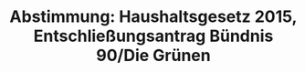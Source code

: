 ---
abstimmung:
  abstimmung: 2
  bundestagssitzung: 71
  legislaturperiode: 18
categories:
- Finanzen
- Haushalt
data:
- title: Abstimmungsergebnis 20141128_2-data.pdf
  url: /res/abstimmungsliste/20141128_2-data.pdf
- title: Abstimmungsergebnis 20141128_2_xls-data.csv
  url: /res/abstimmungsliste/analyses/20141128_2_xls-data.csv
documents:
- local: /res/abstimmungsdaten/018-071-02/1802000.pdf
  title: Drucksache 18/02000.pdf
  url: http://dip21.bundestag.de/dip21/btd/18/020/1802000.pdf
- local: /res/abstimmungsdaten/018-071-02/1802002.pdf
  title: Drucksache 18/02002.pdf
  url: http://dip21.bundestag.de/dip21/btd/18/020/1802002.pdf
- local: /res/abstimmungsdaten/018-071-02/1802806.pdf
  title: Drucksache 18/02806.pdf
  url: http://dip21.bundestag.de/dip21/btd/18/028/1802806.pdf
- local: /res/abstimmungsdaten/018-071-02/1802811.pdf
  title: Drucksache 18/02811.pdf
  url: http://dip21.bundestag.de/dip21/btd/18/028/1802811.pdf
- local: /res/abstimmungsdaten/018-071-02/1802814.pdf
  title: Drucksache 18/02814.pdf
  url: http://dip21.bundestag.de/dip21/btd/18/028/1802814.pdf
- local: /res/abstimmungsdaten/018-071-02/1802815.pdf
  title: Drucksache 18/02815.pdf
  url: http://dip21.bundestag.de/dip21/btd/18/028/1802815.pdf
- local: /res/abstimmungsdaten/018-071-02/1802823.pdf
  title: Drucksache 18/02823.pdf
  url: http://dip21.bundestag.de/dip21/btd/18/028/1802823.pdf
- local: /res/abstimmungsdaten/018-071-02/1802824.pdf
  title: Drucksache 18/02824.pdf
  url: http://dip21.bundestag.de/dip21/btd/18/028/1802824.pdf
- local: /res/abstimmungsdaten/018-071-02/1802825.pdf
  title: Drucksache 18/02825.pdf
  url: http://dip21.bundestag.de/dip21/btd/18/028/1802825.pdf
- local: /res/abstimmungsdaten/018-071-02/1803278.pdf
  title: Drucksache 18/03278.pdf
  url: http://dip21.bundestag.de/dip21/btd/18/032/1803278.pdf
ergebnis:
  cdu/csu:
    enthaltung: 0
    gesamt: 311
    ja: 0
    nein: 296
    nichtabgegeben: 15
    ungueltig: 0
  die.linke:
    enthaltung: 0
    gesamt: 64
    ja: 53
    nein: 0
    nichtabgegeben: 11
    ungueltig: 0
  file: 20141128_2_xls-data.csv
  gruenen:
    enthaltung: 0
    gesamt: 63
    ja: 60
    nein: 0
    nichtabgegeben: 3
    ungueltig: 0
  spd:
    enthaltung: 1
    gesamt: 193
    ja: 1
    nein: 178
    nichtabgegeben: 13
    ungueltig: 0
layout: abstimmung
links:
- title: https://www.bundestag.de/parlament/plenum/abstimmung/abstimmung?id=318
  url: https://www.bundestag.de/parlament/plenum/abstimmung/abstimmung?id=318
- title: http://www.abgeordnetenwatch.de/bundeshaushaltsplan_2015-1105-697.html
  url: http://www.abgeordnetenwatch.de/bundeshaushaltsplan_2015-1105-697.html
preview: "Deutscher Bundestag\n\n71. Sitzung des Deutschen Bundestages\nam Freitag,\
  \ 28.November 2014\n\nEndg\xFCltiges Ergebnis der Namentlichen Abstimmung Nr. 2\n\
  \nEntschlie\xDFungsantrag der Abgeordneten Anja Hajduk, Ekin Delig\xF6z, Luise Amtsberg,\n\
  weiterer Abgeordneter und der Fraktion B\xDCNDNIS 90/DIE GR\xDCNEN\nzu der dritten\
  \ Beratung des Gesetzentwurfs der Bundesregierung\nEntwurf eines Gesetzes \xFCber\
  \ die Feststellung des Bundeshaushaltsplans f\xFCr das\nHaushaltsjahr 2015 (Haushaltsgesetz\
  \ 2015)\nhier: Einzelplan 06, Einzelplan 11, Einzelplan 15, Einzelplan 16 und Einzelplan\
  \ 17\n- Drucksachen 18/3278, 18/2000, 18/2002, 18/2806, 18/2811, 18/2814, 18/2815,\
  \ 18/2823,\n18/2824 und 18/2825-\n\nAbgegebene Stimmen insgesamt:\n\n589\n\nNicht\
  \ abgegebene Stimmen:\nJa-Stimmen:\n\n42\n114\n\nNein-Stimmen:\n\n474\n\nEnthaltungen:\n\
  \n1\n\nUng\xFCltige:\n\n0\n\nBerlin, den 28.11.2014\n\nBeginn: 12:52\nEnde: 12:55\n"
tags:
- Haushalt
- Bundesregierung
- Entwicklung
title: "Abstimmung: Haushaltsgesetz 2015, Entschlie\xDFungsantrag B\xFCndnis 90/Die\
  \ Gr\xFCnen"
---
